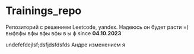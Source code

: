 # Trainings_repo
Репозиторий с решением Leetcode, yandex. Надеюсь он будет расти =)
выфвфы
вфы
вфы
вфы
в
ы
ф
since <b>04.10.2023</b>


undefefdejlsf;dsfjdsfdsfds
Андре изменением
я